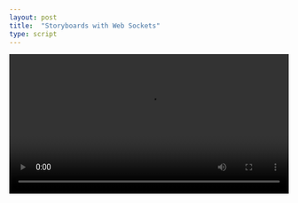 ```yaml
---
layout: post
title:  "Storyboards with Web Sockets"
type: script
---
```

<section>
	<iiif-storyboard ws="https://intense-hamlet-45148.herokuapp.com" annotationlist='https://dnoneill.github.io/annotate/annotations/wh234bz9013-0001-list.json' styling='tagscolor: {"animals":"#fe0a1e","discarded_constellation":"#ffd46c","greek_mythology":"#f6f030","historical":"#82f937","zodiac":"#22c5fa"};activecolor: #ffffff;startenddisplay: info;annoview: sidebyside;toggleoverlay: true;controller: true;fullpage:true;textposition:false'></iiif-storyboard>
</section>
<section>
<video controls="" width="100%">
  <source src="https://ncsu-libraries.github.io/annona/videos/websockets.m4v" type="video/mp4">
</video>
</section>
